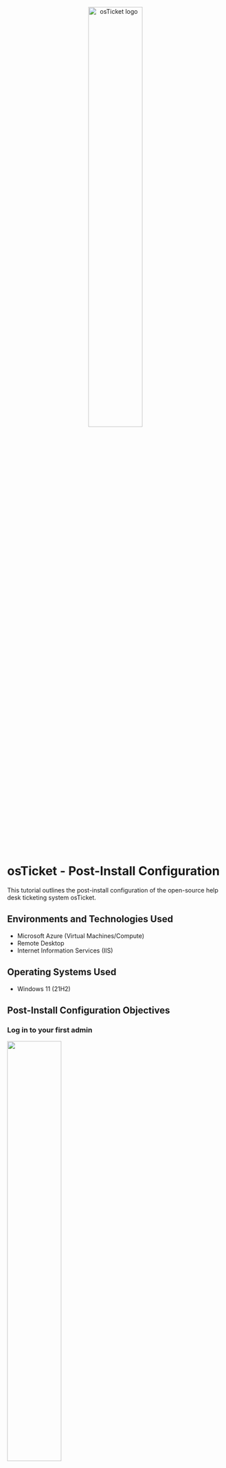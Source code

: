 <p align="center">
<img src="https://github.com/Archie735/osTicket-Post-Install-Configuration-/assets/150314129/afe7a47d-ddb0-48c0-98c7-7a84fd47cb99" width="50%" height="auto" alt="osTicket logo"/>
</p>

<h1>osTicket - Post-Install Configuration</h1>
This tutorial outlines the post-install configuration of the open-source help desk ticketing system osTicket.<br />


<h2>Environments and Technologies Used</h2>

- Microsoft Azure (Virtual Machines/Compute)
- Remote Desktop
- Internet Information Services (IIS)

<h2>Operating Systems Used </h2>

- Windows 11</b> (21H2)

<h2>Post-Install Configuration Objectives</h2>

<h3>Log in to your first admin</h3>


<img src=https://github.com/Archie735/osTicket-Post-Install-Configuration-/assets/150314129/63570aa7-36ca-42ca-a753-851957d2413a width="50%" height="auto"/>

<h3>Create new role called Super Saiyan that has complete permission to everything</h3>

<img src=https://github.com/Archie735/osTicket-Post-Install-Configuration-/assets/150314129/47a214e0-5596-4dd6-8651-3cc876dea99c width="50%" height="auto"/>

<img src=https://github.com/Archie735/osTicket-Post-Install-Configuration-/assets/150314129/78c98b7b-2ad5-4c00-a833-ea49173c7739 width="50%" height="auto"/>

<img src=https://github.com/Archie735/osTicket-Post-Install-Configuration-/assets/150314129/8c0047ab-a69a-4fe2-9545-090e3dd8951d width="50%" height="auto"/>

<img src=https://github.com/Archie735/osTicket-Post-Install-Configuration-/assets/150314129/2ec970cc-bc70-4618-89a3-02fe6ee5b6ae width="50%" height="auto"/>


<h3>Add a new department called System Administrators and leave everything on default</h3>

<img src=https://github.com/Archie735/osTicket-Post-Install-Configuration-/assets/150314129/f353f57a-b4bf-4e6a-a20e-ccfe06c0f7b4 width="50%" height="auto"/>

<img src=https://github.com/Archie735/osTicket-Post-Install-Configuration-/assets/150314129/2e035cc2-6f92-44f2-a235-518a49ac5c11 width="50%" height="auto"/>

<img src=https://github.com/Archie735/osTicket-Post-Install-Configuration-/assets/150314129/84b53417-302c-425e-bf84-ea9a50a56db9 width="50%" height="auto"/>

<h3>Add Level II Support team and Accounting Team. Add Summer as a team member for Level II Support</h3>

<img src=https://github.com/Archie735/osTicket-Post-Install-Configuration-/assets/150314129/d98b77af-933e-47b1-b186-1e73100b0a20 width="50%" height="auto"/>

<img src=https://github.com/Archie735/osTicket-Post-Install-Configuration-/assets/150314129/42bc02bc-92fd-4622-8ee9-231d98821558 width="50%" height="auto"/>

<h3>Create new workers</h3>

* Uncheck "send the agent a password reset email" and "require a password change at next log in"

<img src=https://github.com/Archie735/osTicket-Post-Install-Configuration-/assets/150314129/c58bcef7-5898-4f5a-ae18-72ce747d72ac width="50%" height="auto"/>

Roger Bob
   
    Email: rogerbob@helpdesk.com
    Username: RogerB
    Password: Bobby R
    Primary Department: System Administrators; Super Saiyan
    Assigned Team: Accounting

<img src=https://github.com/Archie735/osTicket-Post-Install-Configuration-/assets/150314129/5700838d-5ac8-4571-969d-6adf235dc8b2 width="50%" height="auto"/>

Jack Daniel

    Email: Jackdaniel@helpdesk.com
    Username: JackD
    Password: DanielJ
    Primary Department: System Administrators; Super Saiyan
    Assigned Team: Level I Support

<img src=https://github.com/Archie735/osTicket-Post-Install-Configuration-/assets/150314129/745deb21-8451-45bc-8243-2f337b21f8c4 width="50%" height="auto"/>

Iggy Grump

    Email: IggyGrump@helpdesk.com
    Username: IggyG
    Password: GrumpI
    Primary Department: System Administrators; Super Saiyan
    Assigned Team: Level I Support

<img src=https://github.com/Archie735/osTicket-Post-Install-Configuration-/assets/150314129/8d94d3a2-d36b-44d5-ba7a-6a5b5df67ac9 width="50%" height="auto"/>

<img src=https://github.com/Archie735/osTicket-Post-Install-Configuration-/assets/150314129/eb967146-9cf8-4a1d-bb35-9e461821d6c0 width="50%" height="auto"/>

<h3>Create some SLA</h3>

<img src=https://github.com/Archie735/osTicket-Post-Install-Configuration-/assets/150314129/3bd67b96-2322-4954-9667-93fadeb58688 width="50%" height="auto"/>


SEV A

    Grace Period: 1 hour
    Schedule: 24/7

<img src=https://github.com/Archie735/osTicket-Post-Install-Configuration-/assets/150314129/d62e6d5d-1c31-4ba5-9cc7-282145ec74f9 width="50%" height="auto"/>

SEV B

      Grace Period: 4 hour
      Schedule: 24/7

<img src=https://github.com/Archie735/osTicket-Post-Install-Configuration-/assets/150314129/d77b738c-9999-4e7c-9217-cc3d738c86fd width="50%" height="auto"/>

SEV C

      Grace Period: 8 hour
      Schedule: Monday - Friday 8am - 5pm with U.S. Holidays

<img src=https://github.com/Archie735/osTicket-Post-Install-Configuration-/assets/150314129/fb9aa92b-5641-49aa-8e36-cd4e6487e8b8 width="50%" height="auto"/>

<img src=https://github.com/Archie735/osTicket-Post-Install-Configuration-/assets/150314129/8afa92ae-0266-43da-b7f5-8fe5221e4312 width="50%" height="auto"/>


<h3>Add Help Topics</h3>

<img src=https://github.com/Archie735/osTicket-Post-Install-Configuration-/assets/150314129/6b094ff4-ca49-4edd-b929-091ac3360a62 width="50%" height="auto"/>

Password Reset

      Department: System Administrators
      Priority: Normal
      SLA Plan: SEV C
      Auto-assign to: Level I Support

Critical Business Outage

      Department: System Administrators
      Priority: Emergency
      SLA Plan: SEV A
      Auto-assign to: Summer Summerfield

Accounting 

      Department: System Administrators
      Priority: High
      SLA Plan: SEV B
      Auto-assign to: Roger Bob

<img src=https://github.com/Archie735/osTicket-Post-Install-Configuration-/assets/150314129/e82cac04-e232-4337-bc36-ab5bf1d26293 width="50%" height="auto"/>

<img src=https://github.com/Archie735/osTicket-Post-Install-Configuration-/assets/150314129/b4f43a0f-8abe-4128-bce4-74c55de23ca4 width="50%" height="auto"/>

<h3>On the Agent panel create new users</h3>

<img src=https://github.com/Archie735/osTicket-Post-Install-Configuration-/assets/150314129/03bdb402-014f-4308-bb34-488ac9ea632a width="50%" height="auto"/>

<img src=https://github.com/Archie735/osTicket-Post-Install-Configuration-/assets/150314129/1521f639-0e01-4d2b-b585-2a38b5b9ded6 width="50%" height="auto"/>

<img src=https://github.com/Archie735/osTicket-Post-Install-Configuration-/assets/150314129/12263495-4c69-42b6-9ca1-779ccccfccb2 width="50%" height="auto"/>

<img src=https://github.com/Archie735/osTicket-Post-Install-Configuration-/assets/150314129/54200e83-25cf-4883-9b1f-6720e5e506bf width="50%" height="auto"/>


<h3>This concludes the end :)</h3>
